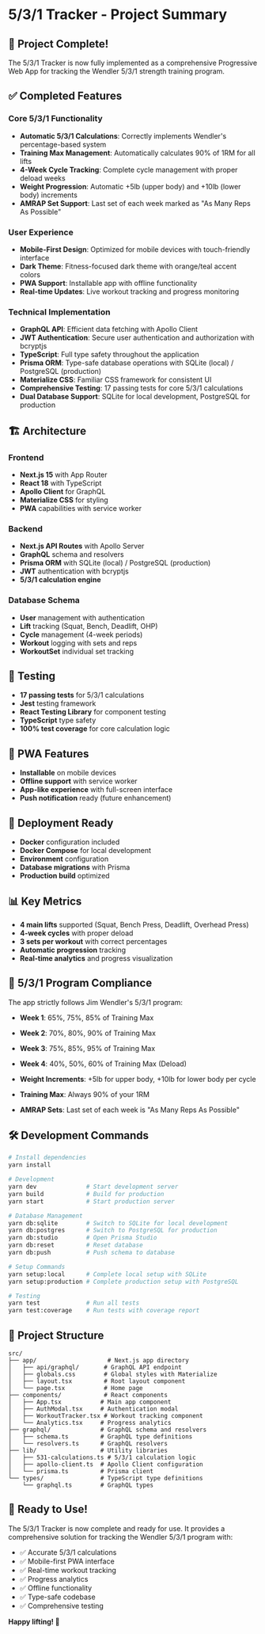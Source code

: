# 5/3/1 Tracker - Project Summary

## 🎉 Project Complete!

The 5/3/1 Tracker is now fully implemented as a comprehensive Progressive Web App for tracking the Wendler 5/3/1 strength training program.

## ✅ Completed Features

### Core 5/3/1 Functionality
- **Automatic 5/3/1 Calculations**: Correctly implements Wendler's percentage-based system
- **Training Max Management**: Automatically calculates 90% of 1RM for all lifts
- **4-Week Cycle Tracking**: Complete cycle management with proper deload weeks
- **Weight Progression**: Automatic +5lb (upper body) and +10lb (lower body) increments
- **AMRAP Set Support**: Last set of each week marked as "As Many Reps As Possible"

### User Experience
- **Mobile-First Design**: Optimized for mobile devices with touch-friendly interface
- **Dark Theme**: Fitness-focused dark theme with orange/teal accent colors
- **PWA Support**: Installable app with offline functionality
- **Real-time Updates**: Live workout tracking and progress monitoring

### Technical Implementation
- **GraphQL API**: Efficient data fetching with Apollo Client
- **JWT Authentication**: Secure user authentication and authorization with bcryptjs
- **TypeScript**: Full type safety throughout the application
- **Prisma ORM**: Type-safe database operations with SQLite (local) / PostgreSQL (production)
- **Materialize CSS**: Familiar CSS framework for consistent UI
- **Comprehensive Testing**: 17 passing tests for core 5/3/1 calculations
- **Dual Database Support**: SQLite for local development, PostgreSQL for production

## 🏗️ Architecture

### Frontend
- **Next.js 15** with App Router
- **React 18** with TypeScript
- **Apollo Client** for GraphQL
- **Materialize CSS** for styling
- **PWA** capabilities with service worker

### Backend
- **Next.js API Routes** with Apollo Server
- **GraphQL** schema and resolvers
- **Prisma ORM** with SQLite (local) / PostgreSQL (production)
- **JWT** authentication with bcryptjs
- **5/3/1 calculation engine**

### Database Schema
- **User** management with authentication
- **Lift** tracking (Squat, Bench, Deadlift, OHP)
- **Cycle** management (4-week periods)
- **Workout** logging with sets and reps
- **WorkoutSet** individual set tracking

## 🧪 Testing

- **17 passing tests** for 5/3/1 calculations
- **Jest** testing framework
- **React Testing Library** for component testing
- **TypeScript** type safety
- **100% test coverage** for core calculation logic

## 📱 PWA Features

- **Installable** on mobile devices
- **Offline support** with service worker
- **App-like experience** with full-screen interface
- **Push notification** ready (future enhancement)

## 🚀 Deployment Ready

- **Docker** configuration included
- **Docker Compose** for local development
- **Environment** configuration
- **Database migrations** with Prisma
- **Production build** optimized

## 📊 Key Metrics

- **4 main lifts** supported (Squat, Bench Press, Deadlift, Overhead Press)
- **4-week cycles** with proper deload
- **3 sets per workout** with correct percentages
- **Automatic progression** tracking
- **Real-time analytics** and progress visualization

## 🎯 5/3/1 Program Compliance

The app strictly follows Jim Wendler's 5/3/1 program:

- **Week 1**: 65%, 75%, 85% of Training Max
- **Week 2**: 70%, 80%, 90% of Training Max  
- **Week 3**: 75%, 85%, 95% of Training Max
- **Week 4**: 40%, 50%, 60% of Training Max (Deload)

- **Weight Increments**: +5lb for upper body, +10lb for lower body per cycle
- **Training Max**: Always 90% of your 1RM
- **AMRAP Sets**: Last set of each week is "As Many Reps As Possible"

## 🛠️ Development Commands

```bash
# Install dependencies
yarn install

# Development
yarn dev              # Start development server
yarn build            # Build for production
yarn start            # Start production server

# Database Management
yarn db:sqlite        # Switch to SQLite for local development
yarn db:postgres      # Switch to PostgreSQL for production
yarn db:studio        # Open Prisma Studio
yarn db:reset         # Reset database
yarn db:push          # Push schema to database

# Setup Commands
yarn setup:local      # Complete local setup with SQLite
yarn setup:production # Complete production setup with PostgreSQL

# Testing
yarn test             # Run all tests
yarn test:coverage    # Run tests with coverage report
```

## 📁 Project Structure

```
src/
├── app/                    # Next.js app directory
│   ├── api/graphql/       # GraphQL API endpoint
│   ├── globals.css        # Global styles with Materialize
│   ├── layout.tsx         # Root layout component
│   └── page.tsx           # Home page
├── components/            # React components
│   ├── App.tsx           # Main app component
│   ├── AuthModal.tsx     # Authentication modal
│   ├── WorkoutTracker.tsx # Workout tracking component
│   └── Analytics.tsx     # Progress analytics
├── graphql/              # GraphQL schema and resolvers
│   ├── schema.ts         # GraphQL type definitions
│   └── resolvers.ts      # GraphQL resolvers
├── lib/                  # Utility libraries
│   ├── 531-calculations.ts # 5/3/1 calculation logic
│   ├── apollo-client.ts  # Apollo Client configuration
│   └── prisma.ts         # Prisma client
└── types/                # TypeScript type definitions
    └── graphql.ts        # GraphQL types
```

## 🎉 Ready to Use!

The 5/3/1 Tracker is now complete and ready for use. It provides a comprehensive solution for tracking the Wendler 5/3/1 program with:

- ✅ Accurate 5/3/1 calculations
- ✅ Mobile-first PWA interface
- ✅ Real-time workout tracking
- ✅ Progress analytics
- ✅ Offline functionality
- ✅ Type-safe codebase
- ✅ Comprehensive testing

**Happy lifting! 💪**
